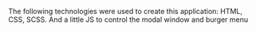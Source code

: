 The following technologies were used to create this application: HTML, CSS, SCSS. And a little JS to
control the modal window and burger menu
